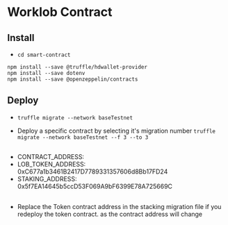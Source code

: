 # Worklob Contract

## Install

- `cd smart-contract`

```
npm install --save @truffle/hdwallet-provider
npm install --save dotenv
npm install --save @openzeppelin/contracts
```

## Deploy

- `truffle migrate --network baseTestnet`

- Deploy a specific contract by selecting it's migration number `truffle migrate --network baseTestnet --f 3 --to 3`

##

- CONTRACT_ADDRESS:
- LOB_TOKEN_ADDRESS: 0xC677a1b3461B2417D7789331357606d8Bb17FD24
- STAKING_ADDRESS: 0x5f7EA14645b5ccD53F069A9bF6399E78A725669C

##

- Replace the Token contract address in the stacking migration file if you redeploy the token contract. as the contract address will change
